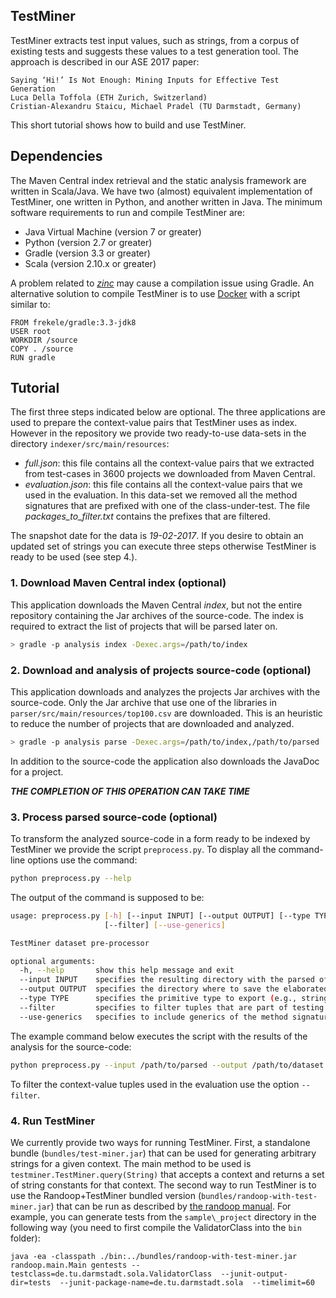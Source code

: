 ## TestMiner

TestMiner extracts test input values, such as strings, from a corpus of existing tests and suggests these values to a test generation tool. The approach is described in our ASE 2017 paper:

```
Saying ‘Hi!’ Is Not Enough: Mining Inputs for Effective Test Generation
Luca Della Toffola (ETH Zurich, Switzerland)
Cristian-Alexandru Staicu, Michael Pradel (TU Darmstadt, Germany)
```

This short tutorial shows how to build and use TestMiner.

## Dependencies 
The Maven Central index retrieval and the static analysis framework are written in Scala/Java.
We have two (almost) equivalent implementation of TestMiner, one written in Python, and another written in Java.
The minimum software requirements to run and compile TestMiner are:
- Java Virtual Machine (version 7 or greater)
- Python (version 2.7 or greater)
- Gradle (version 3.3 or greater)
- Scala (version 2.10.x or greater)

A problem related to [*zinc*](https://stackoverflow.com/questions/43039340/gradle-task-compilescala-fails-on-missing-value-for-zincclasspath) may cause a compilation issue using Gradle. An alternative solution to compile TestMiner is to use [Docker](https://www.docker.com) with a script similar to:

```
FROM frekele/gradle:3.3-jdk8 
USER root 
WORKDIR /source 
COPY . /source 
RUN gradle
```

## Tutorial

The first three steps indicated below are optional. The three applications are used to prepare the context-value pairs
that TestMiner uses as index. However in the repository we provide two ready-to-use data-sets in the directory
`indexer/src/main/resources`:
- *full.json*: this file contains all the context-value pairs that we extracted from test-cases in 3600 projects we 
downloaded from Maven Central.
- *evaluation.json*: this file contains all the context-value pairs that we used in the evaluation. In this data-set
we removed all the method signatures that are prefixed with one of the class-under-test. The file *packages_to_filter.txt*
contains the prefixes that are filtered.
 
The snapshot date for the data is *19-02-2017*. If you desire to obtain an updated set of strings you can execute 
three steps otherwise TestMiner is ready to be used (see step 4.).

### 1. Download Maven Central index (optional)

This application downloads the Maven Central *index*, but not the entire repository containing the Jar archives of the
source-code. The index is required to extract the list of projects that will be parsed later on.

```bash
> gradle -p analysis index -Dexec.args=/path/to/index
```

### 2. Download and analysis of projects source-code (optional)
This application downloads and analyzes the projects Jar archives with the source-code.
Only the Jar archive that use one of the libraries in `parser/src/main/resources/top100.csv`
are downloaded. This is an heuristic to reduce the number of projects that are 
downloaded and analyzed.

```bash
> gradle -p analysis parse -Dexec.args=/path/to/index,/path/to/parsed
```
In addition to the source-code the application also downloads the JavaDoc for a project.

***THE COMPLETION OF THIS OPERATION CAN TAKE TIME***

### 3. Process parsed source-code (optional)

To transform the analyzed source-code in a form ready to be indexed by TestMiner we provide the script `preprocess.py`.
To display all the command-line options use the command:
```bash
python preprocess.py --help
```
The output of the command is supposed to be:
```bash
usage: preprocess.py [-h] [--input INPUT] [--output OUTPUT] [--type TYPE]
                     [--filter] [--use-generics]

TestMiner dataset pre-processor

optional arguments:
  -h, --help       show this help message and exit
  --input INPUT    specifies the resulting directory with the parsed of data
  --output OUTPUT  specifies the directory where to save the elaborated data
  --type TYPE      specifies the primitive type to export (e.g., string -> only type supported)
  --filter         specifies to filter tuples that are part of testing set
  --use-generics   specifies to include generics of the method signature
```
The example command below executes the script with the results of the analysis for the source-code:

```bash
python preprocess.py --input /path/to/parsed --output /path/to/dataset.json
```
To filter the context-value tuples used in the evaluation use the option `--filter`.

### 4. Run TestMiner

We currently provide two ways for running TestMiner. First, a standalone bundle (`bundles/test-miner.jar`) that can be used for generating arbitrary strings for a given context. The main method to be used is `testminer.TestMiner.query(String)` that accepts a context and returns a set of string constants for that context. The second way to run TestMiner is to use the Randoop+TestMiner bundled version (`bundles/randoop-with-test-miner.jar`) that can be run as described by [the randoop manual](https://randoop.github.io/randoop/manual/).
For example, you can generate tests from the `sample\_project` directory in the following way (you need to first compile the ValidatorClass into the `bin` folder):
```
java -ea -classpath ./bin:../bundles/randoop-with-test-miner.jar  randoop.main.Main gentests --testclass=de.tu.darmstadt.sola.ValidatorClass  --junit-output-dir=tests  --junit-package-name=de.tu.darmstadt.sola  --timelimit=60
```


